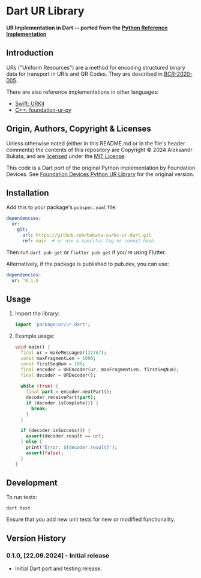# Dart UR Library

**UR Implementation in Dart -- ported from the [Python Reference Implementation](https://github.com/Foundation-Devices/foundation-ur-py)**

## Introduction

URs ("Uniform Resources") are a method for encoding structured binary data for transport in URIs and QR Codes. They are described in [BCR-2020-005](https://github.com/BlockchainCommons/Research/blob/master/papers/bcr-2020-005-ur.md).

There are also reference implementations in other languages:
- [Swift: URKit](https://github.com/blockchaincommons/URKit)
- [C++: foundation-ur-py](https://github.com/BlockchainCommons/bc-ur)

## Origin, Authors, Copyright & Licenses

Unless otherwise noted (either in this README.md or in the file's header comments) the contents of this repository are Copyright © 2024 Aleksandr Bukata, and are [licensed](./LICENSE) under the [MIT License](https://opensource.org/licenses/MIT).

This code is a Dart port of the original Python implementation by Foundation Devices. See
[Foundation Devices Python UR Library](https://github.com/Foundation-Devices/foundation-ur-py) for the original version.

## Installation

Add this to your package's `pubspec.yaml` file:

```yaml
dependencies:
  ur:
    git:
      url: https://github.com/bukata-sa/bc-ur-dart.git
      ref: main  # or use a specific tag or commit hash
```

Then run `dart pub get` or `flutter pub get` if you're using Flutter.

Alternatively, if the package is published to pub.dev, you can use:

```yaml
dependencies:
  ur: ^0.1.0
```

## Usage

1. Import the library:
    ```dart
    import 'package:ur/ur.dart';
    ```

2. Example usage:

    ```dart
    void main() {
      final ur = makeMessageUr(32767);
      const maxFragmentLen = 1000;
      const firstSeqNum = 100;
      final encoder = UREncoder(ur, maxFragmentLen, firstSeqNum);
      final decoder = URDecoder();
      
      while (true) {
        final part = encoder.nextPart();
        decoder.receivePart(part);
        if (decoder.isComplete()) {
          break;
        }
      }

      if (decoder.isSuccess()) {
        assert(decoder.result == ur);
      } else {
        print('Error: ${decoder.result}');
        assert(false);
      }
    }
    ```

## Development

To run tests:

```
dart test
```

Ensure that you add new unit tests for new or modified functionality.

## Version History

### 0.1.0, [22.09.2024] - Initial release

* Initial Dart port and testing release.
